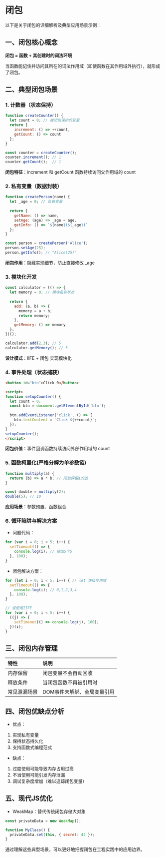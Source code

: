 # 闭包
以下是关于闭包的详细解析及典型应用场景示例：

## 一、闭包核心概念

**闭包 = 函数 + 其创建时的词法环境**

当函数能记住并访问其所在的词法作用域（即使函数在其作用域外执行），就形成了闭包。

## 二、典型闭包场景
### 1. 计数器（状态保持）
```javascript
function createCounter() {
  let count = 0; // 被闭包保护的变量
  return {
    increment: () => ++count,
    getCount: () => count
  };
}

const counter = createCounter();
counter.increment(); // 1
counter.getCount();  // 1
```
**闭包特征**：increment 和 getCount 函数持续访问父作用域的 count

### 2. 私有变量（数据封装）
```javascript
function createPerson(name) {
  let _age = 0; // 私有变量
  
  return {
    getName: () => name,
    setAge: (age) => _age = age,
    getInfo: () => `${name}(${_age})`
  };
}

const person = createPerson('Alice');
person.setAge(25);
person.getInfo(); // "Alice(25)"
```
**闭包作用**：隐藏实现细节，防止直接修改 _age

### 3. 模块化开发
```javascript
const calculator = (() => {
  let memory = 0; // 模块私有状态
  
  return {
    add: (a, b) => {
      memory = a + b;
      return memory;
    },
    getMemory: () => memory
  };
})();

calculator.add(2,3); // 5
calculator.getMemory(); // 5
```
**设计模式**：IIFE + 闭包 实现模块化

### 4. 事件处理（状态捕获）
```html
<button id="btn">Click 0</button>

<script>
function setupCounter() {
  let count = 0;
  const btn = document.getElementById('btn');
  
  btn.addEventListener('click', () => {
    btn.textContent = `Click ${++count}`; 
  });
}
setupCounter();
</script>
```
**闭包价值**：事件回调函数持续访问外部作用域的 count

### 5. 函数柯里化(严格分解为单参数链)
```javascript
function multiply(a) {
  return (b) => a * b; // 闭包保留a的值
}

const double = multiply(2);
double(5); // 10
```
**应用场景**：参数预置、函数组合

### 6. 循环陷阱与解决方案
* 问题代码：

```javascript
for (var i = 0; i < 5; i++) {
  setTimeout(() => {
    console.log(i); // 输出5个5
  }, 100);
}
```
* 闭包解决方案：

```javascript
for (let i = 0; i < 5; i++) { // let 块级作用域
  setTimeout(() => {
    console.log(i); // 0,1,2,3,4
  }, 100);
}

// 或使用IIFE
for (var i = 0; i < 5; i++) {
  ((j) => {
    setTimeout(() => console.log(j), 100);
  })(i);
}
```
## 三、闭包内存管理
| 特性         | 说明                        |
| :----------- | :-------------------------- |
| 内存保留     | 闭包变量不会自动回收        |
| 释放条件     | 当闭包函数不再被引用时      |
| 常见泄漏场景 | DOM事件未解绑、全局变量引用 |

## 四、闭包优缺点分析
* 优点：
1. 实现私有变量
2. 保持状态持久化
3. 支持函数式编程范式

* 缺点：
1. 过度使用可能导致内存占用过高
2. 不当使用可能引发内存泄漏
3. 调试复杂度增加（难以追踪闭包变量）
## 五、现代JS优化
* WeakMap：替代传统闭包存储大对象
```javascript
const privateData = new WeakMap();

function MyClass() {
  privateData.set(this, { secret: 42 });
}
```
通过理解这些典型场景，可以更好地把握闭包在工程实践中的应用边界。